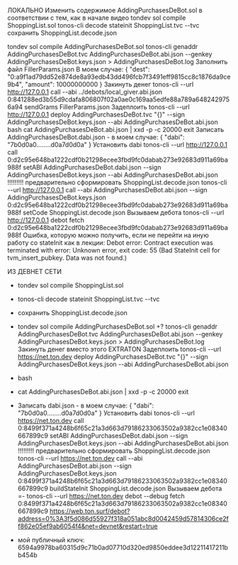 ЛОКАЛЬНО
Изменить содержимое AddingPurchasesDeBot.sol в соответствии с тем, как в начале видео
tondev sol compile ShoppingList.sol
tonos-cli decode stateinit ShoppingList.tvc --tvc
сохранить ShoppingList.decode.json


tondev sol compile AddingPurchasesDeBot.sol
tonos-cli genaddr AddingPurchasesDeBot.tvc AddingPurchasesDeBot.abi.json --genkey AddingPurchasesDeBot.keys.json > AddingPurchasesDeBot.log
Заполнить файл FillerParams.json
В моем случае:
{
    "dest": "0:a9f1ad79dd52e874de8a93edb43dd496fcb7f3491eff9815cc8c1876da9ce9b4",
    "amount": 10000000000
}
Закинуть денег
tonos-cli --url http://127.0.0.1 call --abi ../debots/local_giver.abi.json 0:841288ed3b55d9cdafa806807f02a0ae0c169aa5edfe88a789a6482429756a94 sendGrams FillerParams.json
Задеплоить
tonos-cli --url http://127.0.0.1 deploy AddingPurchasesDeBot.tvc "{}" --sign AddingPurchasesDeBot.keys.json --abi AddingPurchasesDeBot.abi.json
bash
cat AddingPurchasesDeBot.abi.json | xxd -p -c 20000
exit
Записать AddingPurchasesDeBot.dabi.json - в моем случае:
{
    "dabi": "7b0d0a0........d0a7d0d0a"
}
Установить dabi
tonos-cli --url http://127.0.0.1 call 0:d2c95e648ba1222cdf0b21298ecee3fbd9fc0dabab273e92683d911a69ba988f setABI AddingPurchasesDeBot.dabi.json --sign AddingPurchasesDeBot.keys.json --abi AddingPurchasesDeBot.abi.json
!!!!!!!!!
предварительно сформировать ShoppingList.decode.json
tonos-cli --url http://127.0.0.1 call --abi AddingPurchasesDeBot.abi.json --sign AddingPurchasesDeBot.keys.json 0:d2c95e648ba1222cdf0b21298ecee3fbd9fc0dabab273e92683d911a69ba988f setCode ShoppingList.decode.json
Вызываем дебота
tonos-cli --url http://127.0.0.1 debot fetch 0:d2c95e648ba1222cdf0b21298ecee3fbd9fc0dabab273e92683d911a69ba988f
Ошибка, которую можно получить, если не перейти на иную работу со stateInit как в лекции:
Debot error: Contract execution was terminated with error: Unknown error, exit code: 55 (Bad StateInit cell for tvm_insert_pubkey. Data was not found.)

ИЗ ДЕВНЕТ СЕТИ
+ tondev sol compile ShoppingList.sol
+ tonos-cli decode stateinit ShoppingList.tvc --tvc
+ сохранить ShoppingList.decode.json



+ tondev sol compile AddingPurchasesDeBot.sol
+? tonos-cli genaddr AddingPurchasesDeBot.tvc AddingPurchasesDeBot.abi.json --genkey AddingPurchasesDeBot.keys.json > AddingPurchasesDeBot.log
Закинуть денег
вместо этого EXTRATON
Задеплоить
tonos-cli --url https://net.ton.dev deploy AddingPurchasesDeBot.tvc "{}" --sign AddingPurchasesDeBot.keys.json --abi AddingPurchasesDeBot.abi.json
+ bash
+ cat AddingPurchasesDeBot.abi.json | xxd -p -c 20000
exit
+ Записать dabi.json - в моем случае:
{
    "dabi": "7b0d0a0........d0a7d0d0a"
}
Установить dabi
tonos-cli --url https://net.ton.dev call 0:8499f371a4248b6f65c21a3d663d79186233063502a9382cc1e08340667899c9 setABI AddingPurchasesDeBot.dabi.json --sign AddingPurchasesDeBot.keys.json --abi AddingPurchasesDeBot.abi.json
!!!!!!!!!
предварительно сформировать ShoppingList.decode.json
tonos-cli --url https://net.ton.dev call --abi AddingPurchasesDeBot.abi.json --sign AddingPurchasesDeBot.keys.json 0:8499f371a4248b6f65c21a3d663d79186233063502a9382cc1e08340667899c9 buildStateInit ShoppingList.decode.json
Вызываем дебота
=- tonos-cli --url https://net.ton.dev debot --debug fetch 0:8499f371a4248b6f65c21a3d663d79186233063502a9382cc1e08340667899c9
https://web.ton.surf/debot?address=0%3A3f5d086d55927f318a051abc8d0042459d57814306ce2ff862e05ef9ab6054f4&net=devnet&restart=true

- мой публичный ключ: 6594a9978ba60315d9c71b0ad07710d320ed9850eddee3d12211417211bb454b